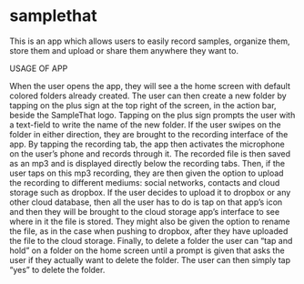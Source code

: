 # samplethat

This is an app which allows users to easily record samples, organize them, store them and upload or share them anywhere they want to. 

USAGE OF APP

When the user opens the app, they will see a the home screen with default colored folders already created. The user can then create a new folder by tapping on the plus sign at the top right of the screen, in the action bar, beside the SampleThat logo. Tapping on the plus sign prompts the user with a text-field to write the name of the new folder. If the user swipes on the folder in either direction, they are brought to the recording interface of the app. By tapping the recording tab, the app then activates the microphone on the user’s phone and records through it. The recorded file is then saved as an mp3 and is displayed directly below the recording tabs. Then, if the user taps on this mp3 recording, they are then given the option to upload the recording to different mediums: social networks, contacts and cloud storage such as dropbox. If the user decides to upload it to dropbox or any other cloud database, then all the user has to do is tap on that app’s icon and then they will be brought to the cloud storage app’s interface to see where in it the file is stored. They might also be given the option to rename the file, as in the case when pushing to dropbox, after they have uploaded the file to the cloud storage. 
Finally, to delete a folder the user can “tap and hold” on a folder on the home screen until a prompt is given that asks the user if they actually want to delete the folder. The user can then simply tap “yes” to delete the folder. 


